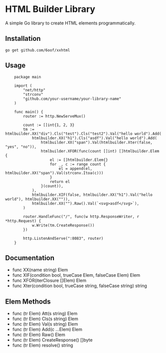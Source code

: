 # HTML Builder Library

A simple Go library to create HTML elements programmatically.

## Installation

    go get github.com/6oof/xxhtml

## Usage

```
    package main

    import (
        "net/http"
        "strconv"
        "github.com/your-username/your-library-name"
    )

    func main() {
        router := http.NewServeMux()

        count := []int{1, 2, 3}
        tm := htmlbuilder.XX("div").Cls("test").Cls("test2").Val("hello world").Add(
            htmlbuilder.XX("h1").Cls("asdf").Val("hello world").Add(
                htmlbuilder.XX("span").Val(htmlbuilder.Xter(false, "yes", "no")),
                htmlbuilder.XFOR(func(count []int) []htmlbuilder.Elem {
                    el := []htmlbuilder.Elem{}
                    for _, c := range count {
                        el = append(el, htmlbuilder.XX("span").Val(strconv.Itoa(c)))
                    }
                    return el
                }(count)),
            ),
            htmlbuilder.XIF(false, htmlbuilder.XX("h1").Val("hello world"), htmlbuilder.XX("")),
            htmlbuilder.XX("").Raw().Val(`<svg>asdf</svg>`),
        )

        router.HandleFunc("/", func(w http.ResponseWriter, r *http.Request) {
            w.Write(tm.CreateResponse())
        })

        http.ListenAndServe(":8083", router)
    }
```

## Documentation

- func XX(name string) Elem
- func XIF(condition bool, trueCase Elem, falseCase Elem) Elem
- func XFOR(iterClosure []Elem) Elem
- func Xter(condition bool, trueCase string, falseCase string) string

## Elem Methods

- func (tr Elem) Att(s string) Elem
- func (tr Elem) Cls(s string) Elem
- func (tr Elem) Val(s string) Elem
- func (tr Elem) Add(c ...Elem) Elem
- func (tr Elem) Raw() Elem
- func (tr Elem) CreateResponse() []byte
- func (tr Elem) resolve() string

